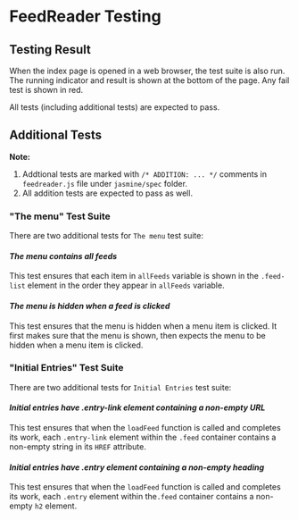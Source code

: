 # FeedReader Testing

## Testing Result

When the index page is opened in a web browser, the test suite is also run. The running indicator and result is shown at the bottom of the page. Any fail test is shown in red.

All tests (including additional tests) are expected to pass.

## Additional Tests

**Note:**

1. Addtional tests are marked with `/* ADDITION: ... */` comments in `feedreader.js` file under `jasmine/spec` folder.
2. All addition tests are expected to pass as well.

### "The menu" Test Suite

There are two additional tests for `The menu` test suite:

#### *The menu contains all feeds*

This test ensures that each item in `allFeeds` variable is shown in the `.feed-list` element in the order they appear in `allFeeds` variable.

#### *The menu is hidden when a feed is clicked*

This test ensures that the menu is hidden when a menu item is clicked. It first makes sure that the menu is shown, then expects the menu to be hidden when a menu item is clicked.

### "Initial Entries" Test Suite 

There are two additional tests for `Initial Entries` test suite:

#### *Initial entries have .entry-link element containing a non-empty URL*

This test ensures that when the `loadFeed` function is called and completes its work, each `.entry-link` element within the `.feed` container contains a non-empty string in its `HREF` attribute.
         
#### *Initial entries have .entry element containing a non-empty heading*

This test ensures that when the `loadFeed` function is  called and completes its work, each `.entry` element within the`.feed` container contains a non-empty `h2` element.